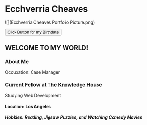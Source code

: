 # Ecchverria Cheaves

![](Ecchverria Cheaves Portfolio Picture.png)  

<button onclick="bdayButton()">Click Button for my Birthdate</button>

## WELCOME TO MY WORLD!

### About Me  
Occupation: Case Manager

### Current Fellow at [The Knowledge House](https://www.theknowledgehouse.org/)  
Studying Web Development

#### Location: Los Angeles

##### Hobbies: Reading, Jigsaw Puzzles, and Watching Comedy Movies
 

